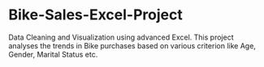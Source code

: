 # Bike-Sales-Excel-Project
Data Cleaning and Visualization using advanced Excel. This project analyses the trends in Bike purchases based on various criterion like Age, Gender, Marital Status etc.
